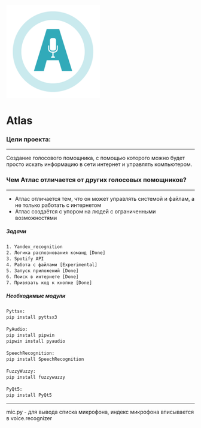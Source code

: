 <p>
 <img src="https://github.com/MaxOmenes/AtlasProject/raw/main/web/icon.png" width="250">
</p>


# Atlas #

### Цели проекта: ###
---------------------
Создание голосового помощника, с помощью которого можно будет просто искать информацию в сети интернет и управлять компьютером. 

### Чем Атлас отличается от других голосовых помощников? ###
------------------------------------------------------------
 - Атлас отличается тем, что он может управлять системой и файлам, а не только работать с интернетом
 - Атлас создаётся с упором на людей с ограниченными возможностями 



##### Задачи #####
    1. Yandex_recognition
    2. Логика распознования команд [Done]
    3. Spotify API
    4. Работа с файлами [Experimental]
    5. Запуск приложений [Done]
    6. Поиск в интернете [Done]
    7. Привязать код к кнопке [Done]

##### Необходимые модули #####
    Pyttsx:
    pip install pyttsx3

    PyAudio:
    pip install pipwin
    pipwin install pyaudio

    SpeechRecognition:
    pip install SpeechRecognition

    FuzzyWuzzy:
    pip install fuzzywuzzy
    
    PyQt5:
    pip install PyQt5
---------------------------------------------------------
mic.py - для вывода списка микрофона, индекс микрофона вписывается в voice.recognizer

